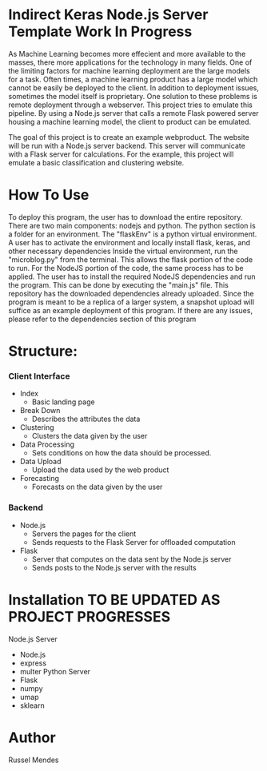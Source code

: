 # Indirect Keras Node.js Server Template Work In Progress


As Machine Learning becomes more effecient and more available to the masses, there more applications for the technology in many fields. One of the limiting factors for machine learning deployment are the large models for a task. Often times, a machine learning product has a large model which cannot be easily be deployed to the client. In addition to deployment issues, sometimes the model itself is proprietary. One solution to these problems is remote deployment through a webserver. This project tries to emulate this pipeline. By using a Node.js server that calls a remote Flask powered server housing a machine learning model, the client to product can be emulated.  

The goal of this project is to create an example webproduct. The website will be run with a Node.js server backend. This server will communicate with a Flask server for calculations. For the example, this project will emulate a basic classification and clustering website. 

# How To Use
To deploy this program, the user has to download the entire repository. There are two main components: nodejs and python. The python section is a folder for an environment. The "flaskEnv" is a python virtual environment. A user has to activate the environment and locally install flask, keras, and other necessary dependencies Inside the virtual environment, run the "microblog.py" from the terminal. This allows the flask portion of the code to run. 
For the NodeJS portion of the code, the same process has to be applied. The user has to install the required NodeJS dependencies and run the program. This can be done by executing the "main.js" file. 
This repository has the downloaded dependencies already uploaded. Since the program is meant to be a replica of a larger system, a snapshot upload will suffice as an example deployment of this program. If there are any issues, please refer to the dependencies section of this program

# Structure:

### Client Interface
* Index
    * Basic landing page
* Break Down
    * Describes the attributes the data
* Clustering
    * Clusters the data given by the user
* Data Processing
    * Sets conditions on how the data should be processed. 
* Data Upload
    * Upload the data used by the web product
* Forecasting
    * Forecasts on the data given by the user

### Backend 
* Node.js
    * Servers the pages for the client
    * Sends requests to the Flask Server for offloaded computation
* Flask
    * Server that computes on the data sent by the Node.js server
    * Sends posts to the Node.js server with the results


# Installation TO BE UPDATED AS PROJECT PROGRESSES

Node.js Server
* Node.js
* express
* multer
Python Server
* Flask
* numpy
* umap
* sklearn

# Author
Russel Mendes
